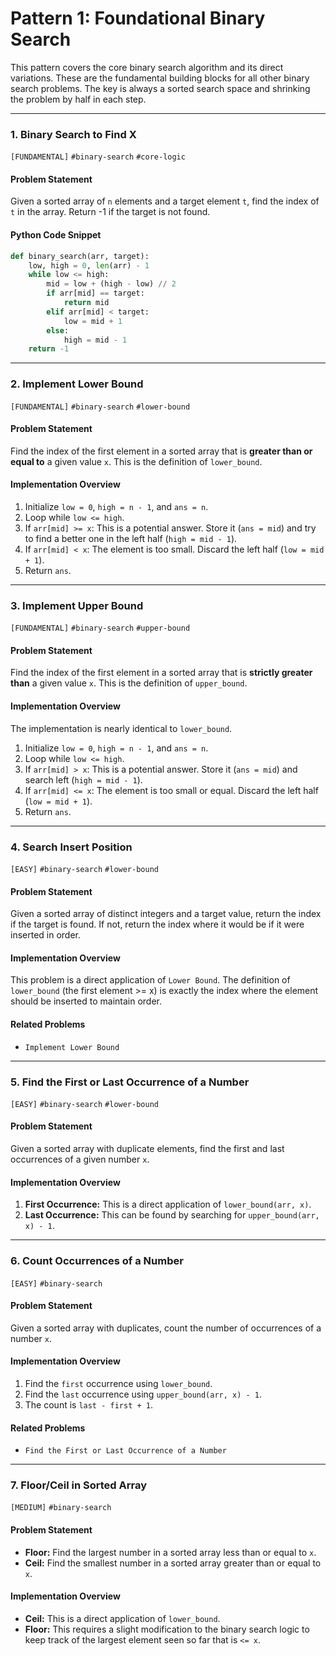 # Pattern 1: Foundational Binary Search

This pattern covers the core binary search algorithm and its direct variations. These are the fundamental building blocks for all other binary search problems. The key is always a sorted search space and shrinking the problem by half in each step.

---

### 1. Binary Search to Find X
`[FUNDAMENTAL]` `#binary-search` `#core-logic`

#### Problem Statement
Given a sorted array of `n` elements and a target element `t`, find the index of `t` in the array. Return -1 if the target is not found.

#### Python Code Snippet
```python
def binary_search(arr, target):
    low, high = 0, len(arr) - 1
    while low <= high:
        mid = low + (high - low) // 2
        if arr[mid] == target:
            return mid
        elif arr[mid] < target:
            low = mid + 1
        else:
            high = mid - 1
    return -1
```

---

### 2. Implement Lower Bound
`[FUNDAMENTAL]` `#binary-search` `#lower-bound`

#### Problem Statement
Find the index of the first element in a sorted array that is **greater than or equal to** a given value `x`. This is the definition of `lower_bound`.

#### Implementation Overview
1.  Initialize `low = 0`, `high = n - 1`, and `ans = n`.
2.  Loop while `low <= high`.
3.  If `arr[mid] >= x`: This is a potential answer. Store it (`ans = mid`) and try to find a better one in the left half (`high = mid - 1`).
4.  If `arr[mid] < x`: The element is too small. Discard the left half (`low = mid + 1`).
5.  Return `ans`.

---

### 3. Implement Upper Bound
`[FUNDAMENTAL]` `#binary-search` `#upper-bound`

#### Problem Statement
Find the index of the first element in a sorted array that is **strictly greater than** a given value `x`. This is the definition of `upper_bound`.

#### Implementation Overview
The implementation is nearly identical to `lower_bound`.
1.  Initialize `low = 0`, `high = n - 1`, and `ans = n`.
2.  Loop while `low <= high`.
3.  If `arr[mid] > x`: This is a potential answer. Store it (`ans = mid`) and search left (`high = mid - 1`).
4.  If `arr[mid] <= x`: The element is too small or equal. Discard the left half (`low = mid + 1`).
5.  Return `ans`.

---

### 4. Search Insert Position
`[EASY]` `#binary-search` `#lower-bound`

#### Problem Statement
Given a sorted array of distinct integers and a target value, return the index if the target is found. If not, return the index where it would be if it were inserted in order.

#### Implementation Overview
This problem is a direct application of `Lower Bound`. The definition of `lower_bound` (the first element >= x) is exactly the index where the element should be inserted to maintain order.

#### Related Problems
- `Implement Lower Bound`

---

### 5. Find the First or Last Occurrence of a Number
`[EASY]` `#binary-search` `#lower-bound`

#### Problem Statement
Given a sorted array with duplicate elements, find the first and last occurrences of a given number `x`.

#### Implementation Overview
1.  **First Occurrence:** This is a direct application of `lower_bound(arr, x)`.
2.  **Last Occurrence:** This can be found by searching for `upper_bound(arr, x) - 1`.

---

### 6. Count Occurrences of a Number
`[EASY]` `#binary-search`

#### Problem Statement
Given a sorted array with duplicates, count the number of occurrences of a number `x`.

#### Implementation Overview
1.  Find the `first` occurrence using `lower_bound`.
2.  Find the `last` occurrence using `upper_bound(arr, x) - 1`.
3.  The count is `last - first + 1`.

#### Related Problems
- `Find the First or Last Occurrence of a Number`

---

### 7. Floor/Ceil in Sorted Array
`[MEDIUM]` `#binary-search`

#### Problem Statement
- **Floor:** Find the largest number in a sorted array less than or equal to `x`.
- **Ceil:** Find the smallest number in a sorted array greater than or equal to `x`.

#### Implementation Overview
- **Ceil:** This is a direct application of `lower_bound`.
- **Floor:** This requires a slight modification to the binary search logic to keep track of the largest element seen so far that is `<= x`.
